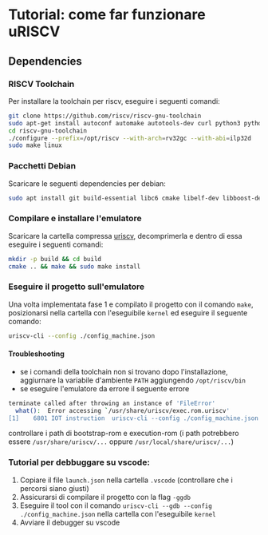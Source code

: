 # Tutorial: come far funzionare uRISCV

## Dependencies

### RISCV Toolchain
Per installare la toolchain per riscv, eseguire i seguenti comandi:
```bash
git clone https://github.com/riscv/riscv-gnu-toolchain
sudo apt-get install autoconf automake autotools-dev curl python3 python3-pip libmpc-dev libmpfr-dev libgmp-dev gawk build-essential bison flex texinfo gperf libtool patchutils bc zlib1g-dev libexpat-dev ninja-build git cmake libglib2.0-dev
cd riscv-gnu-toolchain
./configure --prefix=/opt/riscv --with-arch=rv32gc --with-abi=ilp32d
sudo make linux
```

### Pacchetti Debian
Scaricare le seguenti dependencies per debian:
```bash
sudo apt install git build-essential libc6 cmake libelf-dev libboost-dev libboost-program-options-dev libsigc++-2.0-dev gcc-riscv64-unknown-elf
```

### Compilare e installare l'emulatore
Scaricare la cartella compressa [uriscv](https://www.cs.unibo.it/~renzo/so/MicroPandOS/uriscv.tar.gz), decomprimerla e dentro di essa eseguire i seguenti comandi:
```bash 
mkdir -p build && cd build
cmake .. && make && sudo make install 
```

### Eseguire il progetto sull'emulatore
Una volta implementata fase 1 e compilato il progetto con il comando `make`, posizionarsi nella cartella con l'eseguibile `kernel` ed eseguire il seguente comando:
```bash
uriscv-cli --config ./config_machine.json
```

#### Troubleshooting
- se i comandi della toolchain non si trovano dopo l'installazione, aggiurnare la variabile d'ambiente `PATH` aggiungendo `/opt/riscv/bin`
- se eseguire l'emulatore da errore il seguente errore
```bash
terminate called after throwing an instance of 'FileError'
  what():  Error accessing `/usr/share/uriscv/exec.rom.uriscv'
[1]    6801 IOT instruction  uriscv-cli --config ./config_machine.json
```
controllare i path di bootstrap-rom e execution-rom (i path potrebbero essere `/usr/share/uriscv/...` oppure `/usr/local/share/uriscv/...`)

### Tutorial per debbuggare su vscode:
1. Copiare il file `launch.json` nella cartella `.vscode` (controllare che i percorsi siano giusti)
2. Assicurarsi di compilare il progetto con la flag `-ggdb`
3. Eseguire il tool con il comando `uriscv-cli --gdb --config ./config_machine.json` nella cartella con l'eseguibile `kernel`
4. Avviare il debugger su vscode
